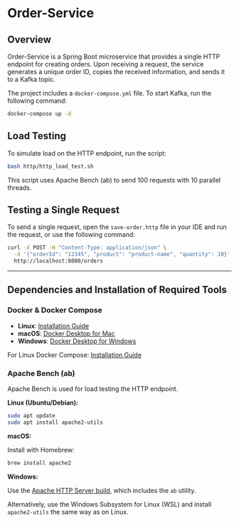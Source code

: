 # Order-Service

## Overview

Order-Service is a Spring Boot microservice that provides a single HTTP endpoint for creating orders. Upon receiving a request, the service generates a unique order ID, copies the received information, and sends it to a Kafka topic.

The project includes a `docker-compose.yml` file. To start Kafka, run the following command:

```bash
docker-compose up -d
```

## Load Testing

To simulate load on the HTTP endpoint, run the script:

```bash
bash http/http_load_test.sh
```

This script uses Apache Bench (ab) to send 100 requests with 10 parallel threads.

## Testing a Single Request

To send a single request, open the `save-order.http` file in your IDE and run the request, or use the following command:

```bash
curl -X POST -H "Content-Type: application/json" \
  -d '{"orderId": "12345", "product": "product-name", "quantity": 10}' \
  http://localhost:8080/orders
```

---

## Dependencies and Installation of Required Tools

### Docker & Docker Compose

- **Linux**: [Installation Guide](https://docs.docker.com/engine/install/)
- **macOS**: [Docker Desktop for Mac](https://docs.docker.com/desktop/mac/install/)
- **Windows**: [Docker Desktop for Windows](https://docs.docker.com/desktop/windows/install/)

For Linux Docker Compose: [Installation Guide](https://docs.docker.com/compose/install/)

### Apache Bench (ab)

Apache Bench is used for load testing the HTTP endpoint.

**Linux (Ubuntu/Debian):**

```bash
sudo apt update
sudo apt install apache2-utils
```

**macOS:**

Install with Homebrew:

```bash
brew install apache2
```

**Windows:**

Use the [Apache HTTP Server build](https://www.apachelounge.com/download/), which includes the `ab` utility.

Alternatively, use the Windows Subsystem for Linux (WSL) and install `apache2-utils` the same way as on Linux.